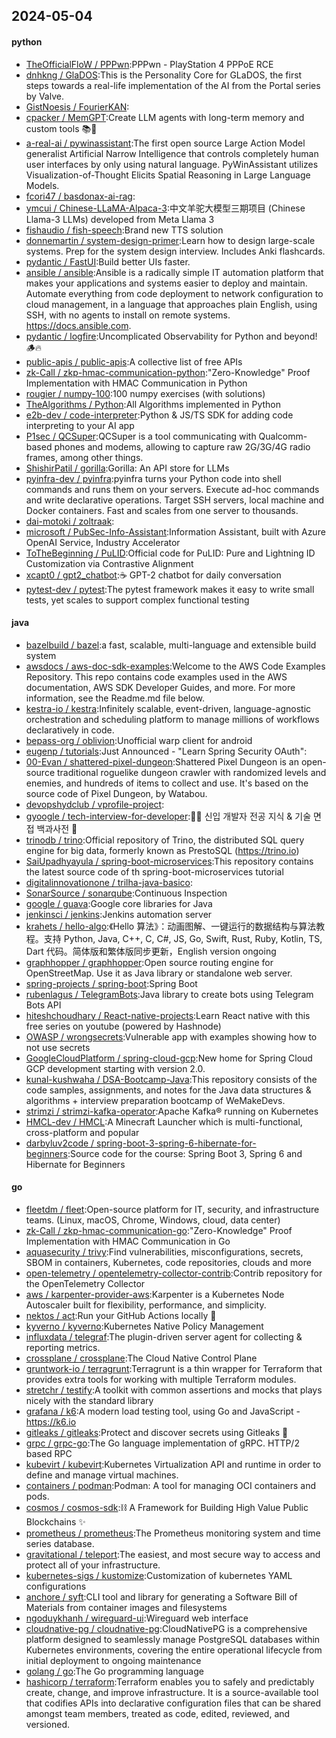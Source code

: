 ## 2024-05-04

#### python
* [TheOfficialFloW / PPPwn](https://github.com/TheOfficialFloW/PPPwn):PPPwn - PlayStation 4 PPPoE RCE
* [dnhkng / GlaDOS](https://github.com/dnhkng/GlaDOS):This is the Personality Core for GLaDOS, the first steps towards a real-life implementation of the AI from the Portal series by Valve.
* [GistNoesis / FourierKAN](https://github.com/GistNoesis/FourierKAN):
* [cpacker / MemGPT](https://github.com/cpacker/MemGPT):Create LLM agents with long-term memory and custom tools 📚🦙
* [a-real-ai / pywinassistant](https://github.com/a-real-ai/pywinassistant):The first open source Large Action Model generalist Artificial Narrow Intelligence that controls completely human user interfaces by only using natural language. PyWinAssistant utilizes Visualization-of-Thought Elicits Spatial Reasoning in Large Language Models.
* [fcori47 / basdonax-ai-rag](https://github.com/fcori47/basdonax-ai-rag):
* [ymcui / Chinese-LLaMA-Alpaca-3](https://github.com/ymcui/Chinese-LLaMA-Alpaca-3):中文羊驼大模型三期项目 (Chinese Llama-3 LLMs) developed from Meta Llama 3
* [fishaudio / fish-speech](https://github.com/fishaudio/fish-speech):Brand new TTS solution
* [donnemartin / system-design-primer](https://github.com/donnemartin/system-design-primer):Learn how to design large-scale systems. Prep for the system design interview. Includes Anki flashcards.
* [pydantic / FastUI](https://github.com/pydantic/FastUI):Build better UIs faster.
* [ansible / ansible](https://github.com/ansible/ansible):Ansible is a radically simple IT automation platform that makes your applications and systems easier to deploy and maintain. Automate everything from code deployment to network configuration to cloud management, in a language that approaches plain English, using SSH, with no agents to install on remote systems. https://docs.ansible.com.
* [pydantic / logfire](https://github.com/pydantic/logfire):Uncomplicated Observability for Python and beyond! 🪵🔥
* [public-apis / public-apis](https://github.com/public-apis/public-apis):A collective list of free APIs
* [zk-Call / zkp-hmac-communication-python](https://github.com/zk-Call/zkp-hmac-communication-python):"Zero-Knowledge" Proof Implementation with HMAC Communication in Python
* [rougier / numpy-100](https://github.com/rougier/numpy-100):100 numpy exercises (with solutions)
* [TheAlgorithms / Python](https://github.com/TheAlgorithms/Python):All Algorithms implemented in Python
* [e2b-dev / code-interpreter](https://github.com/e2b-dev/code-interpreter):Python & JS/TS SDK for adding code interpreting to your AI app
* [P1sec / QCSuper](https://github.com/P1sec/QCSuper):QCSuper is a tool communicating with Qualcomm-based phones and modems, allowing to capture raw 2G/3G/4G radio frames, among other things.
* [ShishirPatil / gorilla](https://github.com/ShishirPatil/gorilla):Gorilla: An API store for LLMs
* [pyinfra-dev / pyinfra](https://github.com/pyinfra-dev/pyinfra):pyinfra turns your Python code into shell commands and runs them on your servers. Execute ad-hoc commands and write declarative operations. Target SSH servers, local machine and Docker containers. Fast and scales from one server to thousands.
* [dai-motoki / zoltraak](https://github.com/dai-motoki/zoltraak):
* [microsoft / PubSec-Info-Assistant](https://github.com/microsoft/PubSec-Info-Assistant):Information Assistant, built with Azure OpenAI Service, Industry Accelerator
* [ToTheBeginning / PuLID](https://github.com/ToTheBeginning/PuLID):Official code for PuLID: Pure and Lightning ID Customization via Contrastive Alignment
* [xcapt0 / gpt2_chatbot](https://github.com/xcapt0/gpt2_chatbot):☕ GPT-2 chatbot for daily conversation
* [pytest-dev / pytest](https://github.com/pytest-dev/pytest):The pytest framework makes it easy to write small tests, yet scales to support complex functional testing

#### java
* [bazelbuild / bazel](https://github.com/bazelbuild/bazel):a fast, scalable, multi-language and extensible build system
* [awsdocs / aws-doc-sdk-examples](https://github.com/awsdocs/aws-doc-sdk-examples):Welcome to the AWS Code Examples Repository. This repo contains code examples used in the AWS documentation, AWS SDK Developer Guides, and more. For more information, see the Readme.md file below.
* [kestra-io / kestra](https://github.com/kestra-io/kestra):Infinitely scalable, event-driven, language-agnostic orchestration and scheduling platform to manage millions of workflows declaratively in code.
* [bepass-org / oblivion](https://github.com/bepass-org/oblivion):Unofficial warp client for android
* [eugenp / tutorials](https://github.com/eugenp/tutorials):Just Announced - "Learn Spring Security OAuth":
* [00-Evan / shattered-pixel-dungeon](https://github.com/00-Evan/shattered-pixel-dungeon):Shattered Pixel Dungeon is an open-source traditional roguelike dungeon crawler with randomized levels and enemies, and hundreds of items to collect and use. It's based on the source code of Pixel Dungeon, by Watabou.
* [devopshydclub / vprofile-project](https://github.com/devopshydclub/vprofile-project):
* [gyoogle / tech-interview-for-developer](https://github.com/gyoogle/tech-interview-for-developer):👶🏻 신입 개발자 전공 지식 & 기술 면접 백과사전 📖
* [trinodb / trino](https://github.com/trinodb/trino):Official repository of Trino, the distributed SQL query engine for big data, formerly known as PrestoSQL (https://trino.io)
* [SaiUpadhyayula / spring-boot-microservices](https://github.com/SaiUpadhyayula/spring-boot-microservices):This repository contains the latest source code of th spring-boot-microservices tutorial
* [digitalinnovationone / trilha-java-basico](https://github.com/digitalinnovationone/trilha-java-basico):
* [SonarSource / sonarqube](https://github.com/SonarSource/sonarqube):Continuous Inspection
* [google / guava](https://github.com/google/guava):Google core libraries for Java
* [jenkinsci / jenkins](https://github.com/jenkinsci/jenkins):Jenkins automation server
* [krahets / hello-algo](https://github.com/krahets/hello-algo):《Hello 算法》：动画图解、一键运行的数据结构与算法教程。支持 Python, Java, C++, C, C#, JS, Go, Swift, Rust, Ruby, Kotlin, TS, Dart 代码。简体版和繁体版同步更新，English version ongoing
* [graphhopper / graphhopper](https://github.com/graphhopper/graphhopper):Open source routing engine for OpenStreetMap. Use it as Java library or standalone web server.
* [spring-projects / spring-boot](https://github.com/spring-projects/spring-boot):Spring Boot
* [rubenlagus / TelegramBots](https://github.com/rubenlagus/TelegramBots):Java library to create bots using Telegram Bots API
* [hiteshchoudhary / React-native-projects](https://github.com/hiteshchoudhary/React-native-projects):Learn React native with this free series on youtube (powered by Hashnode)
* [OWASP / wrongsecrets](https://github.com/OWASP/wrongsecrets):Vulnerable app with examples showing how to not use secrets
* [GoogleCloudPlatform / spring-cloud-gcp](https://github.com/GoogleCloudPlatform/spring-cloud-gcp):New home for Spring Cloud GCP development starting with version 2.0.
* [kunal-kushwaha / DSA-Bootcamp-Java](https://github.com/kunal-kushwaha/DSA-Bootcamp-Java):This repository consists of the code samples, assignments, and notes for the Java data structures & algorithms + interview preparation bootcamp of WeMakeDevs.
* [strimzi / strimzi-kafka-operator](https://github.com/strimzi/strimzi-kafka-operator):Apache Kafka® running on Kubernetes
* [HMCL-dev / HMCL](https://github.com/HMCL-dev/HMCL):A Minecraft Launcher which is multi-functional, cross-platform and popular
* [darbyluv2code / spring-boot-3-spring-6-hibernate-for-beginners](https://github.com/darbyluv2code/spring-boot-3-spring-6-hibernate-for-beginners):Source code for the course: Spring Boot 3, Spring 6 and Hibernate for Beginners

#### go
* [fleetdm / fleet](https://github.com/fleetdm/fleet):Open-source platform for IT, security, and infrastructure teams. (Linux, macOS, Chrome, Windows, cloud, data center)
* [zk-Call / zkp-hmac-communication-go](https://github.com/zk-Call/zkp-hmac-communication-go):"Zero-Knowledge" Proof Implementation with HMAC Communication in Go
* [aquasecurity / trivy](https://github.com/aquasecurity/trivy):Find vulnerabilities, misconfigurations, secrets, SBOM in containers, Kubernetes, code repositories, clouds and more
* [open-telemetry / opentelemetry-collector-contrib](https://github.com/open-telemetry/opentelemetry-collector-contrib):Contrib repository for the OpenTelemetry Collector
* [aws / karpenter-provider-aws](https://github.com/aws/karpenter-provider-aws):Karpenter is a Kubernetes Node Autoscaler built for flexibility, performance, and simplicity.
* [nektos / act](https://github.com/nektos/act):Run your GitHub Actions locally 🚀
* [kyverno / kyverno](https://github.com/kyverno/kyverno):Kubernetes Native Policy Management
* [influxdata / telegraf](https://github.com/influxdata/telegraf):The plugin-driven server agent for collecting & reporting metrics.
* [crossplane / crossplane](https://github.com/crossplane/crossplane):The Cloud Native Control Plane
* [gruntwork-io / terragrunt](https://github.com/gruntwork-io/terragrunt):Terragrunt is a thin wrapper for Terraform that provides extra tools for working with multiple Terraform modules.
* [stretchr / testify](https://github.com/stretchr/testify):A toolkit with common assertions and mocks that plays nicely with the standard library
* [grafana / k6](https://github.com/grafana/k6):A modern load testing tool, using Go and JavaScript - https://k6.io
* [gitleaks / gitleaks](https://github.com/gitleaks/gitleaks):Protect and discover secrets using Gitleaks 🔑
* [grpc / grpc-go](https://github.com/grpc/grpc-go):The Go language implementation of gRPC. HTTP/2 based RPC
* [kubevirt / kubevirt](https://github.com/kubevirt/kubevirt):Kubernetes Virtualization API and runtime in order to define and manage virtual machines.
* [containers / podman](https://github.com/containers/podman):Podman: A tool for managing OCI containers and pods.
* [cosmos / cosmos-sdk](https://github.com/cosmos/cosmos-sdk):⛓️ A Framework for Building High Value Public Blockchains ✨
* [prometheus / prometheus](https://github.com/prometheus/prometheus):The Prometheus monitoring system and time series database.
* [gravitational / teleport](https://github.com/gravitational/teleport):The easiest, and most secure way to access and protect all of your infrastructure.
* [kubernetes-sigs / kustomize](https://github.com/kubernetes-sigs/kustomize):Customization of kubernetes YAML configurations
* [anchore / syft](https://github.com/anchore/syft):CLI tool and library for generating a Software Bill of Materials from container images and filesystems
* [ngoduykhanh / wireguard-ui](https://github.com/ngoduykhanh/wireguard-ui):Wireguard web interface
* [cloudnative-pg / cloudnative-pg](https://github.com/cloudnative-pg/cloudnative-pg):CloudNativePG is a comprehensive platform designed to seamlessly manage PostgreSQL databases within Kubernetes environments, covering the entire operational lifecycle from initial deployment to ongoing maintenance
* [golang / go](https://github.com/golang/go):The Go programming language
* [hashicorp / terraform](https://github.com/hashicorp/terraform):Terraform enables you to safely and predictably create, change, and improve infrastructure. It is a source-available tool that codifies APIs into declarative configuration files that can be shared amongst team members, treated as code, edited, reviewed, and versioned.
